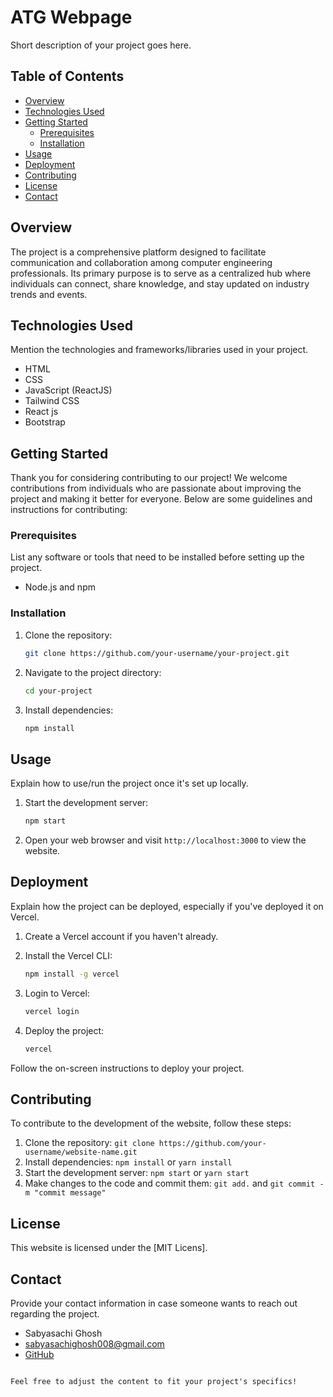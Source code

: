 
# ATG Webpage

Short description of your project goes here.

## Table of Contents

- [Overview](#overview)
- [Technologies Used](#technologies-used)
- [Getting Started](#getting-started)
  - [Prerequisites](#prerequisites)
  - [Installation](#installation)
- [Usage](#usage)
- [Deployment](#deployment)
- [Contributing](#contributing)
- [License](#license)
- [Contact](#contact)

## Overview

The project is a comprehensive platform designed to facilitate communication and collaboration among computer engineering professionals. Its primary purpose is to serve as a centralized hub where individuals can connect, share knowledge, and stay updated on industry trends and events.



## Technologies Used

Mention the technologies and frameworks/libraries used in your project.

- HTML
- CSS
- JavaScript (ReactJS)
- Tailwind CSS
- React js
- Bootstrap 

## Getting Started

Thank you for considering contributing to our project! We welcome contributions from individuals who are passionate about improving the project and making it better for everyone. Below are some guidelines and instructions for contributing:

### Prerequisites

List any software or tools that need to be installed before setting up the project.

- Node.js and npm

### Installation

1. Clone the repository:

   ```bash
   git clone https://github.com/your-username/your-project.git
   ```

2. Navigate to the project directory:

   ```bash
   cd your-project
   ```

3. Install dependencies:

   ```bash
   npm install
   ```

## Usage

Explain how to use/run the project once it's set up locally.

1. Start the development server:

   ```bash
   npm start
   ```

2. Open your web browser and visit `http://localhost:3000` to view the website.

## Deployment

Explain how the project can be deployed, especially if you've deployed it on Vercel.

1. Create a Vercel account if you haven't already.

2. Install the Vercel CLI:

   ```bash
   npm install -g vercel
   ```

3. Login to Vercel:

   ```bash
   vercel login
   ```

4. Deploy the project:

   ```bash
   vercel
   ```

Follow the on-screen instructions to deploy your project.

## Contributing

To contribute to the development of the website, follow these steps:

1. Clone the repository: `git clone https://github.com/your-username/website-name.git`
2. Install dependencies: `npm install` or `yarn install`
3. Start the development server: `npm start` or `yarn start`
4. Make changes to the code and commit them: `git add.` and `git commit -m "commit message"`

## License

This website is licensed under the [MIT Licens].

## Contact

Provide your contact information in case someone wants to reach out regarding the project.

- Sabyasachi Ghosh
- sabyasachighosh008@gmail.com
- [GitHub](https://github.com/sabyasachi008)

```

Feel free to adjust the content to fit your project's specifics!